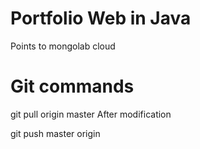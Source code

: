 # Portfolio Web in Java
Points to mongolab cloud 

# Git  commands 
git pull origin master
After modification 

git push master origin 
